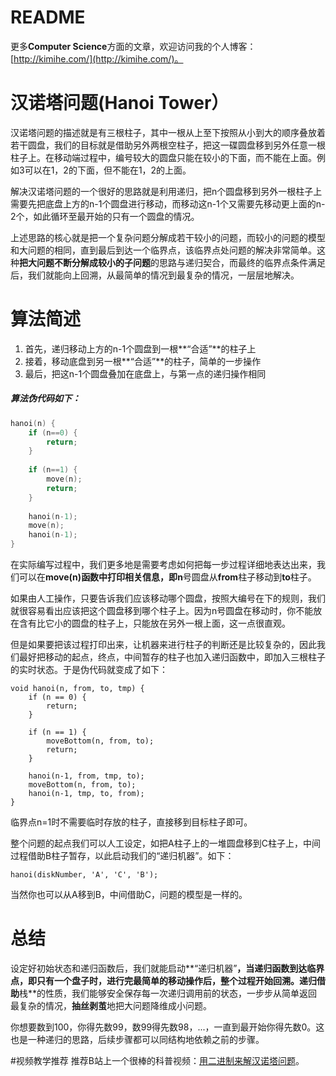 # README
更多**Computer Science**方面的文章，欢迎访问我的个人博客：[http://kimihe.com/](http://kimihe.com/)。

# 汉诺塔问题(Hanoi Tower）
汉诺塔问题的描述就是有三根柱子，其中一根从上至下按照从小到大的顺序叠放着若干圆盘，我们的目标就是借助另外两根空柱子，把这一碟圆盘移到另外任意一根柱子上。在移动端过程中，编号较大的圆盘只能在较小的下面，而不能在上面。例如3可以在1，2的下面，但不能在1，2的上面。  

解决汉诺塔问题的一个很好的思路就是利用递归，把n个圆盘移到另外一根柱子上需要先把底盘上方的n-1个圆盘进行移动，而移动这n-1个又需要先移动更上面的n-2个，如此循环至最开始的只有一个圆盘的情况。

上述思路的核心就是把一个复杂问题分解成若干较小的问题，而较小的问题的模型和大问题的相同，直到最后到达一个临界点，该临界点处问题的解决非常简单。这种**把大问题不断分解成较小的子问题**的思路与递归契合，而最终的临界点条件满足后，我们就能向上回溯，从最简单的情况到最复杂的情况，一层层地解决。

# 算法简述
1. 首先，递归移动上方的n-1个圆盘到一根**“合适”**的柱子上
2. 接着，移动底盘到另一根**“合适”**的柱子，简单的一步操作
3. 最后，把这n-1个圆盘叠加在底盘上，与第一点的递归操作相同

##### 算法伪代码如下：

```C
hanoi(n) {
    if (n==0) {
        return;
    }
    
    if (n==1) {
        move(n);
        return;
    }
    
    hanoi(n-1);
    move(n);
    hanoi(n-1);
}
```
在实际编写过程中，我们更多地是需要考虑如何把每一步过程详细地表达出来，我们可以在**move(n)**函数中打印相关信息，即**n**号圆盘从**from**柱子移动到**to**柱子。  

如果由人工操作，只要告诉我们应该移动哪个圆盘，按照大编号在下的规则，我们就很容易看出应该把这个圆盘移到哪个柱子上。因为n号圆盘在移动时，你不能放在含有比它小的圆盘的柱子上，只能放在另外一根上面，这一点很直观。  

但是如果要把该过程打印出来，让机器来进行柱子的判断还是比较复杂的，因此我们最好把移动的起点，终点，中间暂存的柱子也加入递归函数中，即加入三根柱子的实时状态。于是伪代码就变成了如下：

```
void hanoi(n, from, to, tmp) {
    if (n == 0) {
        return;
    }
    
    if (n == 1) {
        moveBottom(n, from, to);
        return;
    }
    
    hanoi(n-1, from, tmp, to);
    moveBottom(n, from, to);
    hanoi(n-1, tmp, to, from);
}
```
临界点n=1时不需要临时存放的柱子，直接移到目标柱子即可。  

整个问题的起点我们可以人工设定，如把A柱子上的一堆圆盘移到C柱子上，中间过程借助B柱子暂存，以此启动我们的“递归机器”。如下：

```
hanoi(diskNumber, 'A', 'C', 'B');
```
当然你也可以从A移到B，中间借助C，问题的模型是一样的。

# 总结
设定好初始状态和递归函数后，我们就能启动**“递归机器”**，当递归函数到达临界点，即只有一个盘子时，进行完最简单的移动操作后，整个过程开始回溯。递归借助**栈**的性质，我们能够安全保存每一次递归调用前的状态，一步步从简单返回最复杂的情况，**抽丝剥茧**地把大问题降维成小问题。  

你想要数到100，你得先数99，数99得先数98，...，一直到最开始你得先数0。这也是一种递归的思路，后续步骤都可以同结构地依赖之前的步骤。

#视频教学推荐
推荐B站上一个很棒的科普视频：[用二进制来解汉诺塔问题](http://www.bilibili.com/video/av7398130/)。
